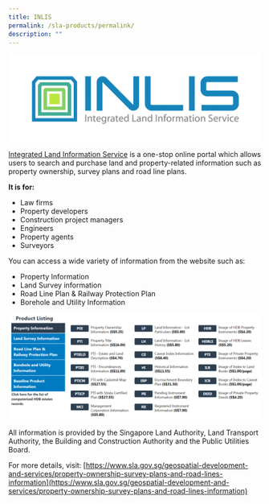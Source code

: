 ```yaml
---
title: INLIS
permalink: /sla-products/permalink/
description: ""
---
```

![INLIS Logo](/images/inlis_logo_lock.png)

[Integrated Land Information Service](https://app.sla.gov.sg/inlis/) is a one-stop online portal which allows users to search and purchase land and property-related information such as property ownership, survey plans and road line plans.

**It is for:**

*   Law firms
*   Property developers
*   Construction project managers
*   Engineers
*   Property agents
*   Surveyors

You can access a wide variety of information from the website such as:

*   Property Information
*   Land Survey information
*   Road Line Plan & Railway Protection Plan
*   Borehole and Utility Information

![INLIS Product List](/images/inlis%20product%20list%20screenshot.PNG)

All information is provided by the Singapore Land Authority, Land Transport Authority, the Building and Construction Authority and the Public Utilities Board.

  

For more details, visit: [https://www.sla.gov.sg/geospatial-development-and-services/property-ownership-survey-plans-and-road-lines-information](https://www.sla.gov.sg/geospatial-development-and-services/property-ownership-survey-plans-and-road-lines-information)